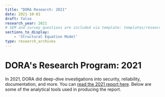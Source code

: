 ```yaml
---
title: "DORA Research: 2021"
date: 2021-10-01
draft: false
research_year: 2021
# SEM and survey questions are included via template: templates/research_archives/single.html, if specified in front matter. The data for survey questions can be found at data/survey_questions.json
sections_to_display:
    - 'Structural Equation Model'
type: research_archives
---
```


# DORA's Research Program: 2021
In 2021, DORA did deep-dive investigations into security, reliability, documentation, and more. You can [read the 2021 report here](/publications/pdf/state-of-devops-2021.pdf). Below are some of the analytical tools used in producing the report.
